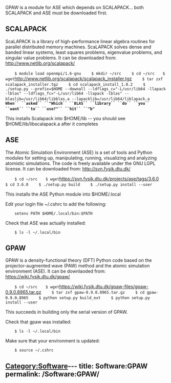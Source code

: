 GPAW is a module for ASE which depends on SCALAPACK... both SCALAPACK
and ASE must be downloaded first.

## SCALAPACK

ScaLAPACK is a library of high-performance linear algebra routines for
parallel distributed memory machines. ScaLAPACK solves dense and banded
linear systems, least squares problems, eigenvalue problems, and
singular value problems. It can be downloaded from:
<http://www.netlib.org/scalapack/>

`    $ module load openmpi/1.6-gnu`
`    $ mkdir ~/src`
`    $ cd ~/src`
`    $ wget `<http://www.netlib.org/scalapack/scalapack_installer.tgz>
`    $ tar zxf scalapack_installer.tgz`
`    $ cd scalapack_install_1.0.2`
`    $ ./setup.py --prefix=$HOME --downall --ldflags_c="-L/usr/lib64 -llapack -lblas" --ldflags_fc="-L/usr/lib64 -llapack -lblas" --blaslib=/usr/lib64/libblas.a --lapacklib=/usr/lib64/liblapack.a`
`    `**`When`` ``asked`` ``"Which`` ``BLAS`` ``library`` ``do`` ``you``
``want`` ``to`` ``use?"`` ``hit`` ``"b"`**
`    `

This installs Scalapack into $HOME/lib -- you should see
$HOME/lib/libscalapack.a after it completes

## ASE

The Atomic Simulation Environment (ASE) is a set of tools and Python
modules for setting up, manipulating, running, visualizing and analyzing
atomistic simulations. The code is freely available under the GNU LGPL
license. It can be downloaded from: <http://svn.fysik.dtu.dk/>

`    $ cd ~/src`
`    $ wget `<https://svn.fysik.dtu.dk/projects/ase/tags/3.6.0>
`    $ cd 3.6.0`
`    $ ./setup.py build`
`    $ ./setup.py install --user`

This installs the ASE Python module into $HOME/.local

Edit your login file ~/.cshrc to add the following:

`    setenv PATH $HOME/.local/bin:$PATH`

Check that ASE was actually installed:

`    $ ls -l ~/.local/bin`

## GPAW

GPAW is a density-functional theory (DFT) Python code based on the
projector-augmented wave (PAW) method and the atomic simulation
environment (ASE). It can be downlaoded from:
<https://wiki.fysik.dtu.dk/gpaw/>

`    $ cd ~/src`
`    $ wget `<https://wiki.fysik.dtu.dk/gpaw-files/gpaw-0.9.0.8965.tar.gz>
`    $ tar zxf gpaw-0.9.0.8965.tar.gz`
`    $ cd gpaw-0.9.0.8965`
`    $ python setup.py build_ext`
`    $ python setup.py install --user`

This succeeds in building only the serial version of GPAW.

Check that gpaw was installed:

`    $ ls -l ~/.local/bin`

Make sure that your environment is updated:

`    $ source ~/.cshrc`

[Category:Software](Category:Software "wikilink")---
title: Software:GPAW
permalink: /Software:GPAW/
---

